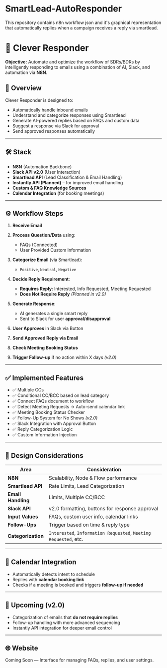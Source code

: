 # SmartLead-AutoResponder
This repository contains n8n workflow json and it's graphical representation that automatically replies when a campaign receives a reply via smartlead.

# 🤖 Clever Responder

**Objective:**
Automate and optimize the workflow of SDRs/BDRs by intelligently responding to emails using a combination of AI, Slack, and automation via **N8N**.

## 🚀 Overview

Clever Responder is designed to:

* Automatically handle inbound emails
* Understand and categorize responses using Smartlead
* Generate AI-powered replies based on FAQs and custom data
* Suggest a response via Slack for approval
* Send approved responses automatically

---

## 🛠️ Stack

* **N8N** (Automation Backbone)
* **Slack API v2.0** (User Interaction)
* **Smartlead API** (Lead Classification & Email Handling)
* **Instantly API (Planned)** – for improved email handling
* **Custom & FAQ Knowledge Sources**
* **Calendar Integration** (for booking meetings)

---

## ⚙️ Workflow Steps

1. **Receive Email**
2. **Process Question/Data** using:

   * FAQs (Connected)
   * User Provided Custom Information
3. **Categorize Email** (via Smartlead):

   * `Positive`, `Neutral`, `Negative`
4. **Decide Reply Requirement**:

   * **Requires Reply**: Interested, Info Requested, Meeting Requested
   * **Does Not Require Reply** *(Planned in v2.0)*
5. **Generate Response**:

   * AI generates a single smart reply
   * Sent to Slack for user **approval/disapproval**
6. **User Approves** in Slack via Button
7. **Send Approved Reply via Email**
8. **Check Meeting Booking Status**
9. **Trigger Follow-up** if no action within X days *(v2.0)*

---

## ✅ Implemented Features

* ✅ Multiple CCs
* ✅ Conditional CC/BCC based on lead category
* ✅ Connect FAQs document to workflow
* ✅ Detect Meeting Requests → Auto-send calendar link
* ✅ Meeting Booking Status Checker
* ✅ Follow-Up System for No Shows *(v2.0)*
* ✅ Slack Integration with Approval Button
* ✅ Reply Categorization Logic
* ✅ Custom Information Injection

---

## 📌 Design Considerations

| Area               | Consideration                                                    |
| ------------------ | ---------------------------------------------------------------- |
| **N8N**            | Scalability, Node & Flow performance                             |
| **Smartlead API**  | Rate Limits, Lead Categorization                                 |
| **Email Handling** | Limits, Multiple CC/BCC                                          |
| **Slack API**      | v2.0 formatting, buttons for response approval                   |
| **Input Values**   | FAQs, custom user info, calendar links                           |
| **Follow-Ups**     | Trigger based on time & reply type                               |
| **Categorization** | `Interested`, `Information Requested`, `Meeting Requested`, etc. |

---

## 📅 Calendar Integration

* Automatically detects intent to schedule
* Replies with **calendar booking link**
* Checks if a meeting is booked and triggers **follow-up if needed**

---

## 🔮 Upcoming (v2.0)

* Categorization of emails that **do not require replies**
* Follow-up handling with more advanced sequencing
* Instantly API integration for deeper email control

---

## 🌐 Website

Coming Soon — Interface for managing FAQs, replies, and user settings.
